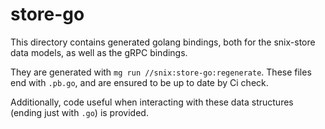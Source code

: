 # store-go

This directory contains generated golang bindings, both for the snix-store data
models, as well as the gRPC bindings.

They are generated with `mg run //snix:store-go:regenerate`.
These files end with `.pb.go`, and are ensured to be up to date by Ci check.

Additionally, code useful when interacting with these data structures
(ending just with `.go`) is provided.
